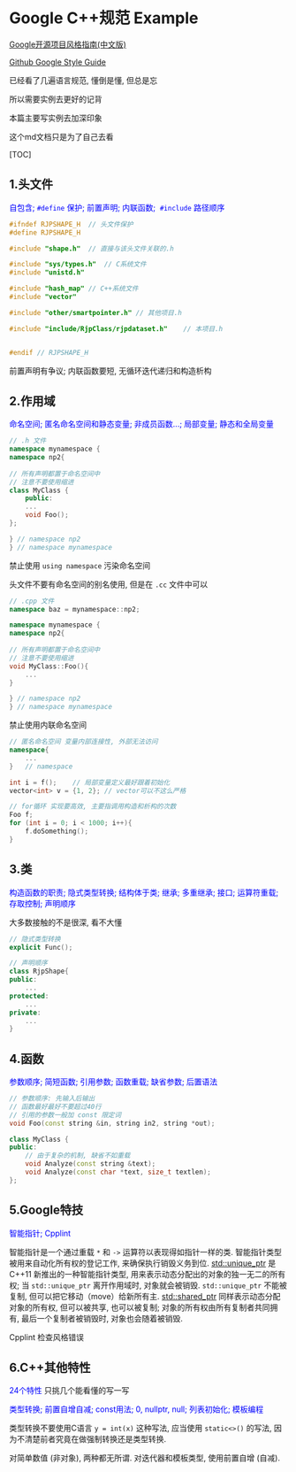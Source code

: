 # Google C++规范 Example

[Google开源项目风格指南(中文版)](https://zh-google-styleguide.readthedocs.io/en/latest/google-cpp-styleguide/headers/#acgtyrant) 

[Github Google Style Guide](https://github.com/google/styleguide)

已经看了几遍语言规范, 懂倒是懂, 但总是忘

所以需要实例去更好的记背

本篇主要写实例去加深印象

这个md文档只是为了自己去看



[TOC]



## 1.头文件

<font color=blue>自包含; `#define` 保护; 前置声明; 内联函数;  `#include` 路径顺序</font>

```c++
#ifndef RJPSHAPE_H	// 头文件保护
#define RJPSHAPE_H

#include "shape.h"	// 直接与该头文件关联的.h 

#include "sys/types.h"	// C系统文件
#include "unistd.h"

#include "hash_map"	// C++系统文件
#include "vector"

#include "other/smartpointer.h"	// 其他项目.h

#include "include/RjpClass/rjpdataset.h"	// 本项目.h


#endif // RJPSHAPE_H

```

前置声明有争议; 内联函数要短, 无循环迭代递归和构造析构



## 2.作用域

<font color=blue>命名空间; 匿名命名空间和静态变量; 非成员函数...; 局部变量; 静态和全局变量</font>

```c++
// .h 文件
namespace mynamespace {
namespace np2{
    
// 所有声明都置于命名空间中
// 注意不要使用缩进
class MyClass {
    public:
    ...
    void Foo();
};

} // namespace np2
} // namespace mynamespace
```

禁止使用 `using namespace` 污染命名空间

头文件不要有命名空间的别名使用, 但是在 `.cc` 文件中可以

```c++
// .cpp 文件
namespace baz = mynamespace::np2;

namespace mynamespace {
namespace np2{
    
// 所有声明都置于命名空间中
// 注意不要使用缩进
void MyClass::Foo(){
	...        
}

} // namespace np2
} // namespace mynamespace
```

禁止使用内联命名空间

```c++
// 匿名命名空间 变量内部连接性, 外部无法访问
namespace{
    ...
}	// namespace
```

```c++
int i = f();	// 局部变量定义最好跟着初始化
vector<int> v = {1, 2};	// vector可以不这么严格

// for循环 实现要高效, 主要指调用构造和析构的次数
Foo f;
for (int i = 0; i < 1000; i++){
    f.doSomething();
}
```



## 3.类

<font color=blue>构造函数的职责; 隐式类型转换; 结构体于类; 继承; 多重继承; 接口; 运算符重载; 存取控制; 声明顺序</font>

大多数接触的不是很深, 看不大懂

```c++
// 隐式类型转换
explicit Func();

// 声明顺序
class RjpShape{
public:
    ...
protected:
    ...
private:
    ...
}
```



## 4.函数

<font color=blue>参数顺序; 简短函数; 引用参数; 函数重载; 缺省参数; 后置语法</font>

```c++
// 参数顺序: 先输入后输出
// 函数最好最好不要超过40行
// 引用的参数一般加 const 限定词
void Foo(const string &in, string in2, string *out);

class MyClass {
public:
    // 由于复杂的机制, 缺省不如重载
    void Analyze(const string &text);
    void Analyze(const char *text, size_t textlen);
};
```



## 5.Google特技

<font color=blue>智能指针; Cpplint</font>

智能指针是一个通过重载 `*` 和 `->` 运算符以表现得如指针一样的类. 智能指针类型被用来自动化所有权的登记工作, 来确保执行销毁义务到位. [std::unique_ptr](http://en.cppreference.com/w/cpp/memory/unique_ptr) 是 C++11 新推出的一种智能指针类型, 用来表示动态分配出的对象的独一无二的所有权; 当 `std::unique_ptr` 离开作用域时, 对象就会被销毁. `std::unique_ptr` 不能被复制, 但可以把它移动（move）给新所有主. [std::shared_ptr](http://en.cppreference.com/w/cpp/memory/shared_ptr) 同样表示动态分配对象的所有权, 但可以被共享, 也可以被复制; 对象的所有权由所有复制者共同拥有, 最后一个复制者被销毁时, 对象也会随着被销毁.

Cpplint 检查风格错误



## 6.C++其他特性

<font color=blue>24个特性</font> 只挑几个能看懂的写一写

<font color=blue>类型转换; 前置自增自减; const用法; 0, nullptr, null; 列表初始化; 模板编程</font>

类型转换不要使用C语言 `y = int(x)` 这种写法, 应当使用 `static<>()` 的写法, 因为不清楚前者究竟在做强制转换还是类型转换.

对简单数值 (非对象), 两种都无所谓. 对迭代器和模板类型, 使用前置自增 (自减).

